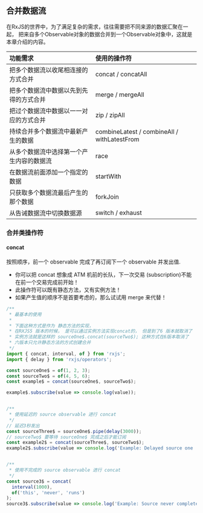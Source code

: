 ## 合并数据流

在RxJS的世界中，为了满⾜复杂的需求，往往需要把不同来源的数据汇聚在⼀起，
把来⾃多个Observable对象的数据合并到⼀个Observable对象中，这就是本章介绍的内容。

功能需求 | 使用的操作符
:- | :-
把多个数据流以收尾相连接的方式合并 | concat / concatAll
把多个数据流中数据以先到先得的方式合并 | merge / mergeAll
把过个数据流中数据以一一对应的方式合并 | zip / zipAll
持续合并多个数据流中最新产生的数据 | combineLatest / combineAll / withLatestFrom
从多个数据流中选择第一个产生内容的数据流 | race
在数据流前面添加一个指定的数据 | startWith
只获取多个数据流最后产生的那个数据 | forkJoin
从告诫数据流中切换数据源 | switch / exhaust

### 合并类操作符

#### concat
按照顺序，前⼀个 observable 完成了再订阅下⼀个 observable 并发出值.                      

- 你可以把 concat 想象成 ATM 机前的⻓队，下⼀次交易 (subscription)不能在前⼀个交易完成前开始！
- 此操作符可以既有静态⽅法，⼜有实例⽅法！
- 如果产⽣值的顺序不是⾸要考虑的，那么试试⽤ merge 来代替！

```typescript
/**
 * 最基本的使用
 *
 * 下面这种方式是作为 静态方法的实现，
 * 在RXJS5 版本的时候， 是可以通过实例方法实现concat的， 但是到了6 版本就取消了
 * 实例方法就是这样的 sourceOne$.concat(sourceTwo$); 这种方式在6版本取消了
 * 六版本只允许静态方法的方式创建合并
 */
import { concat, interval, of } from 'rxjs';
import { delay } from 'rxjs/operators';

const sourceOne$ = of(1, 2, 3);
const sourceTwo$ = of(4, 5, 6);
const example$ = concat(sourceOne$, sourceTwo$);

example$.subscribe(value => console.log(value));


/**
 * 使⽤延迟的 source observable 进⾏ concat
 */
// 延迟3秒发出
const sourceThree$ = sourceOne$.pipe(delay(3000));
// sourceTwo$ 要等待 sourceOne$ 完成之后才能订阅
const example2$ = concat(sourceThree$, sourceTwo$);
example2$.subscribe(value => console.log('Example: Delayed source one : ', value));


/**
 * 使⽤不完成的 source observable 进⾏ concat
 */
const source3$ = concat(
  interval(1000),
  of('this', 'never', 'runs')
);
source3$.subscribe(value => console.log('Example: Source never completes, second observable never runs: ', value));
```
